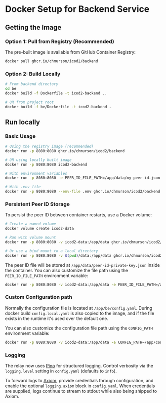 # Docker Setup for Backend Service

## Getting the Image

### Option 1: Pull from Registry (Recommended)

The pre-built image is available from GitHub Container Registry:

```bash
docker pull ghcr.io/chmurson/icod2/backend
```

### Option 2: Build Locally

```bash
# From backend directory
cd be
docker build -f Dockerfile -t icod2-backend ..

# OR from project root
docker build -f be/Dockerfile -t icod2-backend .
```

## Run locally

### Basic Usage

```bash
# Using the registry image (recommended)
docker run -p 8080:8080 ghcr.io/chmurson/icod2/backend

# OR using locally built image
docker run -p 8080:8080 icod2-backend

# With environment variables
docker run -p 8080:8080 -e PEER_ID_FILE_PATH=/app/data/my-peer-id.json -e CONFIG_PATH=/app/config/config.yaml ghcr.io/chmurson/icod2/backend

# With .env file
docker run -p 8080:8080 --env-file .env ghcr.io/chmurson/icod2/backend
```

### Persistent Peer ID Storage

To persist the peer ID between container restarts, use a Docker volume:

```bash
# Create a named volume
docker volume create icod2-data

# Run with volume mount
docker run -p 8080:8080 -v icod2-data:/app/data ghcr.io/chmurson/icod2/backend

# Or use a bind mount to a local directory
docker run -p 8080:8080 -v $(pwd)/data:/app/data ghcr.io/chmurson/icod2/backend
```

The peer ID file will be stored at `/app/data/peer-id-private-key.json` inside the container. You can also customize the file path using the `PEER_ID_FILE_PATH` environment variable:

```bash
docker run -p 8080:8080 -v icod2-data:/app/data -e PEER_ID_FILE_PATH=/app/data/my-peer-id.json ghcr.io/chmurson/icod2/backend
```


### Custom Configuration path

Normally the configuration file is located at `/app/be/config.yaml`. During docker build `config.local.yaml` is also copied to the image, and if the file exists in the runtime it's used over the default one.

You can also customize the configuration file path using the `CONFIG_PATH` environment variable:
```bash
docker run -p 8080:8080 -v icod2-data:/app/data -e CONFIG_PATH=/app/config/my-config.yaml ghcr.io/chmurson/icod2/backend
```

### Logging

The relay now uses [Pino](https://github.com/pinojs/pino) for structured logging. Control verbosity via the `logging.level` setting in `config.yaml` (defaults to `info`).

To forward logs to [Axiom](https://axiom.co/docs/send-data/pino), provide credentials through configuration, and enable the optional `logging.axiom` block in `config.yaml`. When credentials are supplied, logs continue to stream to stdout while also being shipped to Axiom.
